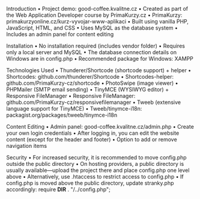 Introduction
• Project demo: good-coffee.kvalitne.cz
• Created as part of the Web Application Developer course by PrimaKurzy.cz
• PrimaKurzy: primakurzyonline.cz/kurz-vyvojar-www-aplikaci
• Built using vanilla PHP, JavaScript, HTML, and CSS
• Uses MySQL as the database system
• Includes an admin panel for content editing

Installation
• No installation required (includes vendor folder)
• Requires only a local server and MySQL
• The database connection details on Windows are in config.php
• Recommended package for Windows: XAMPP

Technologies Used
• Thunderer/Shortcode (shortcode support) + helper
  • Shortcodes: github.com/thunderer/Shortcode 
  • Shortcodes-helper: github.com/PrimaKurzy-cz/shortcode
• PhotoSwipe (image viewer)
• PHPMailer (SMTP email sending)
• TinyMCE (WYSIWYG editor) + Responsive FileManager
  • Responsive FileManager: github.com/PrimaKurzy-cz/responsivefilemanager
• Tweeb (extensive language support for TinyMCE)
  • Tweeb/tinymce-i18n: packagist.org/packages/tweeb/tinymce-i18n

Content Editing
• Admin panel: good-coffee.kvalitne.cz/admin.php
• Create your own login credentials
• After logging in, you can edit the website content (except for the header and footer)
• Option to add or remove navigation items

Security
• For increased security, it is recommended to move config.php outside the public directory
• On hosting providers, a public directory is usually available—upload the project there and place config.php one level above
• Alternatively, use .htaccess to restrict access to config.php
• If config.php is moved above the public directory, update stranky.php accordingly: require __DIR__ . "/../config.php";









